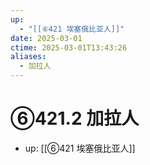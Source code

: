 ```yaml
---
up:
  - "[[⑥421 埃塞俄比亚人]]"
date: 2025-03-01
ctime: 2025-03-01T13:43:26
aliases:
  - 加拉人
---
```


# ⑥421.2 加拉人

- up: [[⑥421 埃塞俄比亚人]]
